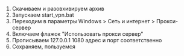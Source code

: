 1. Скачиваем и разовхивируем архив
2. Запускаем start_vpn.bat
3. Переходим в параметры Windows > Сеть и интернет > Прокси-сервер
4. Включаем флажок "Использовать прокси сервер"
5. Прописываем 127.0.0.1   1080 адрес и порт соответственно
6. Сохраняем, пользуемся
